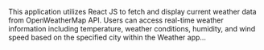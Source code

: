 This application utilizes React JS to fetch and display current weather data from OpenWeatherMap API. Users can access real-time weather information including temperature, weather conditions, humidity, and wind speed based on the specified city within the Weather app...